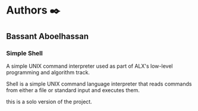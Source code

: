 # Authors ✒️

## Bassant Aboelhassan

### Simple Shell 

A simple UNIX command interpreter used as part of ALX's low-level programming and algorithm track.

Shell is a simple UNIX command language interpreter that reads commands from either a file or standard input and executes them.

this is a solo version of the project.